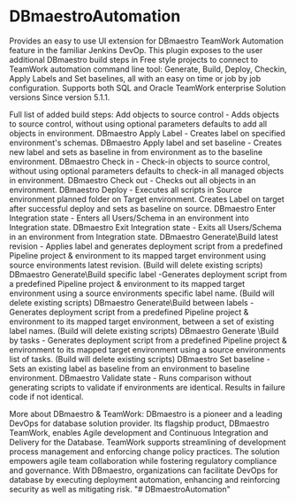 # DBmaestroAutomation
Provides an easy to use UI extension for DBmaestro TeamWork Automation feature in the familiar Jenkins DevOp. This plugin exposes to the user additional DBmaestro build steps in Free style projects to connect to TeamWork automation command line tool: Generate, Build, Deploy, Checkin, Apply Labels and Set baselines, all with an easy on time or job by job configuration. Supports both SQL and Oracle TeamWork enterprise Solution versions Since version 5.1.1.

Full list of added build steps:
Add objects to source control - Adds objects to source control, without using optional parameters defaults to add all objects in environment.
DBmaestro Apply Label - Creates label on specified environment's schemas.
DBmaestro Apply label and set baseline - Creates new label and sets as baseline in from environment as to the baseline environment.
DBmaestro Check in - Check-in objects to source control, without using optional parameters defaults to check-in all managed objects in environment.
DBmaestro Check out - Checks out all objects in an environment.
DBmaestro Deploy - Executes all scripts in Source environment planned folder on Target environment. Creates Label on target after successful deploy and sets as baseline on source.
DBmaestro Enter Integration state - Enters all Users/Schema in an environment into Integration state.
DBmaestro Exit Integration state - Exits all Users/Schema in an environment from Integration state.
DBmaestro Generate\Build latest revision - Applies label and generates deployment script from a predefined Pipeline project & environment to its mapped target environment using source environments latest revision. (Build will delete existing scripts)
DBmaestro Generate\Build specific label -Generates deployment script from a predefined Pipeline project & environment to its mapped target environment using a source environments specific label name. (Build will delete existing scripts)
DBmaestro Generate\Build between labels - Generates deployment script from a predefined Pipeline project & environment to its mapped target environment, between a set of existing label names. (Build will delete existing scripts)
DBmaestro Generate \Build by tasks - Generates deployment script from a predefined Pipeline project & environment to its mapped target environment using a source environments list of tasks. (Build will delete existing scripts)
DBmaestro Set baseline - Sets an existing label as baseline from an environment to baseline environment.
DBmaestro Validate state - Runs comparison without generating scripts to validate if environments are identical. Results in failure code if not identical.

More about DBmaestro & TeamWork:
DBmaestro is a pioneer and a leading DevOps for database solution provider. Its flagship product, DBmaestro TeamWork, enables Agile development and Continuous Integration and Delivery for the Database.
TeamWork supports streamlining of development process management and enforcing change policy practices.
The solution empowers agile team collaboration while fostering regulatory compliance and governance.
With DBmaestro, organizations can facilitate DevOps for database by executing deployment automation, enhancing and reinforcing security as well as mitigating risk.
"# DBmaestroAutomation" 
